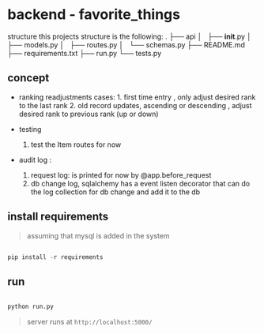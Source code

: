 # backend - favorite_things

 structure
    this projects structure is the following:
    .
    ├── api
    │   ├── __init__.py
    │   ├── models.py
    │   ├── routes.py
    │   └── schemas.py
    ├── README.md
    ├── requirements.txt
    ├── run.py
    └── tests.py

## concept

* ranking readjustments
    cases:
        1.  first time entry , only adjust desired rank to the last rank
        2.  old record updates, ascending or descending , adjust desired rank to previous rank (up or down)

* testing
    1. test the Item routes for now

* audit log :
    1. request log: is printed for now by @app.before_request
    2. db change log, sqlalchemy has a event listen decorator that can do the log collection for db change and add it to the db

## install requirements

> assuming that mysql is added in the system

```python

pip install -r requirements

```

## run

```python

python run.py

```

>server runs at `http://localhost:5000/`
